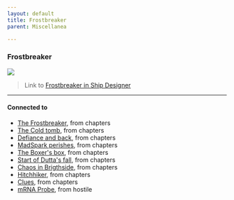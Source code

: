 ```yaml
---
layout: default
title: Frostbreaker
parent: Miscellanea

---
```

### Frostbreaker

![](https://i.imgur.com/MRdCXz0.jpg)

> Link to [Frostbreaker in Ship Designer](https://www.swnfreebooter.net/starshipDesigner/DOefjLYWNp812UH0Tqic)


---
#### Connected to

<!-- QueryToSerialize: LIST without ID "["+ title + "](https://terra-campaigns.github.io/"+ regexreplace(file.path, ".md", "") + ")" + ", from " + regexreplace(file.folder, "hostile/", "") FROM ([[]]) OR outgoing([[]]) WHERE file.name != this.file.name AND file.name != "directory" AND file.name != "campaigns" SORT file.folder DESC -->
<!-- SerializedQuery: LIST without ID "["+ title + "](https://terra-campaigns.github.io/"+ regexreplace(file.path, ".md", "") + ")" + ", from " + regexreplace(file.folder, "hostile/", "") FROM ([[]]) OR outgoing([[]]) WHERE file.name != this.file.name AND file.name != "directory" AND file.name != "campaigns" SORT file.folder DESC -->
- [The Frostbreaker](https://terra-campaigns.github.io/hostile/chapters/chap001), from chapters
- [The Cold tomb](https://terra-campaigns.github.io/hostile/chapters/chap002), from chapters
- [Defiance and back](https://terra-campaigns.github.io/hostile/chapters/chap003), from chapters
- [MadSpark perishes](https://terra-campaigns.github.io/hostile/chapters/chap004), from chapters
- [The Boxer's box](https://terra-campaigns.github.io/hostile/chapters/chap005), from chapters
- [Start of Dutta's fall](https://terra-campaigns.github.io/hostile/chapters/chap006), from chapters
- [Chaos in Brigthside](https://terra-campaigns.github.io/hostile/chapters/chap007), from chapters
- [Hitchhiker](https://terra-campaigns.github.io/hostile/chapters/chap008), from chapters
- [Clues](https://terra-campaigns.github.io/hostile/chapters/chap009), from chapters
- [mRNA Probe](https://terra-campaigns.github.io/hostile/mRNA), from hostile
<!-- SerializedQuery END -->
